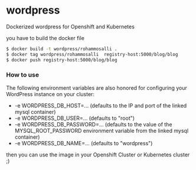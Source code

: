 # wordpress
Dockerized wordpress for Openshift and Kubernetes 

 you have to build the docker file 

```bash
$ docker build -t wordpress/rohammosalli .
$ docker tag wordpress/rohammosalli  registry-host:5000/blog/blog
$ docker push registry-host:5000/blog/blog
```

### How to use 
The following environment variables are also honored for configuring your WordPress instance on your cluster:

* -e WORDPRESS_DB_HOST=... (defaults to the IP and port of the linked mysql container)
* -e WORDPRESS_DB_USER=... (defaults to "root")
* -e WORDPRESS_DB_PASSWORD=... (defaults to the value of the MYSQL_ROOT_PASSWORD environment variable from the linked mysql container)
* -e WORDPRESS_DB_NAME=... (defaults to "wordpress")



then you can use the image in your Openshift Cluster or Kubernetes cluster ;)
